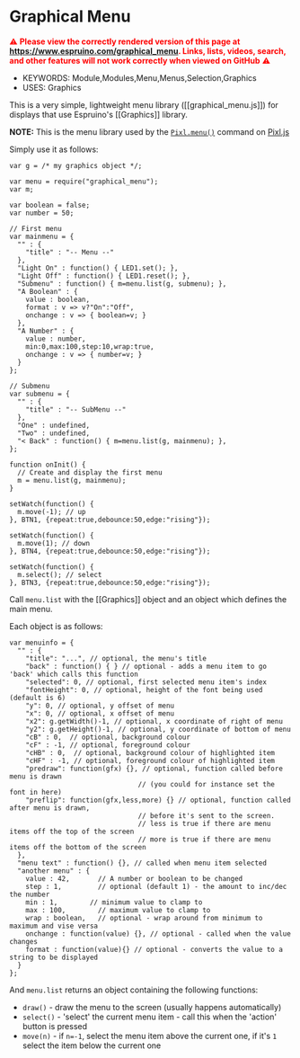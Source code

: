 <!--- Copyright (c) 2017 Gordon Williams, Pur3 Ltd. See the file LICENSE for copying permission. -->
Graphical Menu
==============

<span style="color:red">:warning: **Please view the correctly rendered version of this page at https://www.espruino.com/graphical_menu. Links, lists, videos, search, and other features will not work correctly when viewed on GitHub** :warning:</span>

* KEYWORDS: Module,Modules,Menu,Menus,Selection,Graphics
* USES: Graphics

This is a very simple, lightweight menu library ([[graphical_menu.js]]) for displays that use
Espruino's [[Graphics]] library.

**NOTE:** This is the menu library used by the [`Pixl.menu()`](/Reference#l_Pixl_menu) command on [Pixl.js](/Pixl.js)

Simply use it as follows:

```
var g = /* my graphics object */;

var menu = require("graphical_menu");
var m;

var boolean = false;
var number = 50;

// First menu
var mainmenu = {
  "" : {
    "title" : "-- Menu --"
  },
  "Light On" : function() { LED1.set(); },
  "Light Off" : function() { LED1.reset(); },
  "Submenu" : function() { m=menu.list(g, submenu); },
  "A Boolean" : {
    value : boolean,
    format : v => v?"On":"Off",
    onchange : v => { boolean=v; }
  },
  "A Number" : {
    value : number,
    min:0,max:100,step:10,wrap:true,
    onchange : v => { number=v; }
  }
};

// Submenu
var submenu = {
  "" : {
    "title" : "-- SubMenu --"
  },
  "One" : undefined,
  "Two" : undefined,
  "< Back" : function() { m=menu.list(g, mainmenu); },
};

function onInit() {
  // Create and display the first menu
  m = menu.list(g, mainmenu);
}

setWatch(function() {
  m.move(-1); // up
}, BTN1, {repeat:true,debounce:50,edge:"rising"});

setWatch(function() {
  m.move(1); // down
}, BTN4, {repeat:true,debounce:50,edge:"rising"});

setWatch(function() {
  m.select(); // select
}, BTN3, {repeat:true,debounce:50,edge:"rising"});
```

Call `menu.list` with the [[Graphics]] object and
an object which defines the main menu.

Each object is as follows:

```
var menuinfo = {
  "" : {
    "title": "...", // optional, the menu's title
    "back" : function() { } // optional - adds a menu item to go 'back' which calls this function
    "selected": 0, // optional, first selected menu item's index
    "fontHeight": 0, // optional, height of the font being used (default is 6)
    "y": 0, // optional, y offset of menu
    "x": 0, // optional, x offset of menu
    "x2": g.getWidth()-1, // optional, x coordinate of right of menu
    "y2": g.getHeight()-1, // optional, y coordinate of bottom of menu
    "cB" : 0,  // optional, background colour
    "cF" : -1, // optional, foreground colour
    "cHB" : 0,  // optional, background colour of highlighted item
    "cHF" : -1, // optional, foreground colour of highlighted item
    "predraw": function(gfx) {}, // optional, function called before menu is drawn
                                // (you could for instance set the font in here)
    "preflip": function(gfx,less,more) {} // optional, function called after menu is drawn,
                                // before it's sent to the screen.
                                // less is true if there are menu items off the top of the screen
                                // more is true if there are menu items off the bottom of the screen
  },
  "menu text" : function() {}, // called when menu item selected
  "another menu" : {
    value : 42,       // A number or boolean to be changed
    step : 1,         // optional (default 1) - the amount to inc/dec the number
    min : 1,        // minimum value to clamp to
    max : 100,        // maximum value to clamp to
    wrap : boolean,   // optional - wrap around from minimum to maximum and vise versa
    onchange : function(value) {}, // optional - called when the value changes
    format : function(value){} // optional - converts the value to a string to be displayed
  }
};
```

And `menu.list` returns an object containing the following functions:

* `draw()` - draw the menu to the screen (usually happens automatically)
* `select()` - 'select' the current menu item - call this when the 'action' button is pressed
* `move(n)` - if `n=-1`, select the menu item above the current one, if it's `1` select the item below the current one
